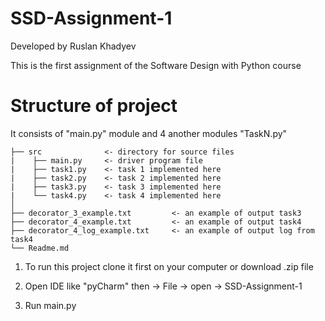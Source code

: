 # SSD-Assignment-1
Developed by Ruslan Khadyev

This is the first assignment of the Software Design with Python course 

# Structure of project
It consists of "main.py" module and 4 another modules "TaskN.py"

```
├── src              <- directory for source files 
|    ├── main.py     <- driver program file 
|    ├── task1.py    <- task 1 implemented here 
|    ├── task2.py    <- task 2 implemented here 
|    ├── task3.py    <- task 3 implemented here 
|    └── task4.py    <- task 4 implemented here 
│                               
├── decorator_3_example.txt         <- an example of output task3
├── decorator_4_example.txt         <- an example of output task4
├── decorator_4_log_example.txt     <- an example of output log from task4
└── Readme.md
```

1) To run this project clone it first on your computer or download .zip file

2) Open IDE like "pyCharm" then -> File -> open -> SSD-Assignment-1

3) Run main.py
